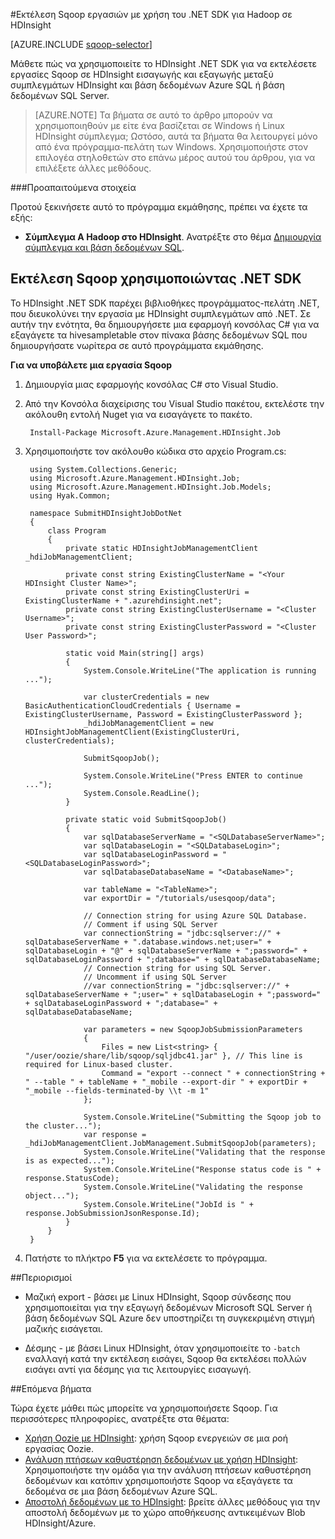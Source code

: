 <properties
    pageTitle="Χρήση Hadoop Sqoop σε HDInsight | Microsoft Azure"
    description="Μάθετε πώς μπορείτε να χρησιμοποιήσετε HDInsight .NET SDK για την εκτέλεση Sqoop εισαγωγή και εξαγωγή ανάμεσα σε ένα σύμπλεγμα Hadoop και μια βάση δεδομένων Azure SQL."
    editor="cgronlun"
    manager="jhubbard"
    services="hdinsight"
    documentationCenter=""
    tags="azure-portal"
    authors="mumian"/>

<tags
    ms.service="hdinsight"
    ms.workload="big-data"
    ms.tgt_pltfrm="na"
    ms.devlang="na"
    ms.topic="article"
   ms.date="09/14/2016"
    ms.author="jgao"/>

#<a name="run-sqoop-jobs-using-net-sdk-for-hadoop-in-hdinsight"></a>Εκτέλεση Sqoop εργασιών με χρήση του .NET SDK για Hadoop σε HDInsight

[AZURE.INCLUDE [sqoop-selector](../../includes/hdinsight-selector-use-sqoop.md)]

Μάθετε πώς να χρησιμοποιείτε το HDInsight .NET SDK για να εκτελέσετε εργασίες Sqoop σε HDInsight εισαγωγής και εξαγωγής μεταξύ συμπλεγμάτων HDInsight και βάση δεδομένων Azure SQL ή βάση δεδομένων SQL Server.

> [AZURE.NOTE] Τα βήματα σε αυτό το άρθρο μπορούν να χρησιμοποιηθούν με είτε ένα βασίζεται σε Windows ή Linux HDInsight σύμπλεγμα; Ωστόσο, αυτά τα βήματα θα λειτουργεί μόνο από ένα πρόγραμμα-πελάτη των Windows. Χρησιμοποιήστε στον επιλογέα στηλοθετών στο επάνω μέρος αυτού του άρθρου, για να επιλέξετε άλλες μεθόδους.

###<a name="prerequisites"></a>Προαπαιτούμενα στοιχεία

Προτού ξεκινήσετε αυτό το πρόγραμμα εκμάθησης, πρέπει να έχετε τα εξής:

- **Σύμπλεγμα A Hadoop στο HDInsight**. Ανατρέξτε στο θέμα [Δημιουργία σύμπλεγμα και βάση δεδομένων SQL](hdinsight-use-sqoop.md#create-cluster-and-sql-database).

## <a name="run-sqoop-using-net-sdk"></a>Εκτέλεση Sqoop χρησιμοποιώντας .NET SDK

Το HDInsight .NET SDK παρέχει βιβλιοθήκες προγράμματος-πελάτη .NET, που διευκολύνει την εργασία με HDInsight συμπλεγμάτων από .NET. Σε αυτήν την ενότητα, θα δημιουργήσετε μια εφαρμογή κονσόλας C# για να εξαγάγετε τα hivesampletable στον πίνακα βάσης δεδομένων SQL που δημιουργήσατε νωρίτερα σε αυτό προγράμματα εκμάθησης.

**Για να υποβάλετε μια εργασία Sqoop**

1. Δημιουργία μιας εφαρμογής κονσόλας C# στο Visual Studio.
2. Από την Κονσόλα διαχείρισης του Visual Studio πακέτου, εκτελέστε την ακόλουθη εντολή Nuget για να εισαγάγετε το πακέτο.

        Install-Package Microsoft.Azure.Management.HDInsight.Job
        
3. Χρησιμοποιήστε τον ακόλουθο κώδικα στο αρχείο Program.cs:

        using System.Collections.Generic;
        using Microsoft.Azure.Management.HDInsight.Job;
        using Microsoft.Azure.Management.HDInsight.Job.Models;
        using Hyak.Common;
        
        namespace SubmitHDInsightJobDotNet
        {
            class Program
            {
                private static HDInsightJobManagementClient _hdiJobManagementClient;
        
                private const string ExistingClusterName = "<Your HDInsight Cluster Name>";
                private const string ExistingClusterUri = ExistingClusterName + ".azurehdinsight.net";
                private const string ExistingClusterUsername = "<Cluster Username>";
                private const string ExistingClusterPassword = "<Cluster User Password>";
        
                static void Main(string[] args)
                {
                    System.Console.WriteLine("The application is running ...");
        
                    var clusterCredentials = new BasicAuthenticationCloudCredentials { Username = ExistingClusterUsername, Password = ExistingClusterPassword };
                    _hdiJobManagementClient = new HDInsightJobManagementClient(ExistingClusterUri, clusterCredentials);
        
                    SubmitSqoopJob();
        
                    System.Console.WriteLine("Press ENTER to continue ...");
                    System.Console.ReadLine();
                }
        
                private static void SubmitSqoopJob()
                {
                    var sqlDatabaseServerName = "<SQLDatabaseServerName>";
                    var sqlDatabaseLogin = "<SQLDatabaseLogin>";
                    var sqlDatabaseLoginPassword = "<SQLDatabaseLoginPassword>";
                    var sqlDatabaseDatabaseName = "<DatabaseName>";
        
                    var tableName = "<TableName>";
                    var exportDir = "/tutorials/usesqoop/data";
        
                    // Connection string for using Azure SQL Database.
                    // Comment if using SQL Server
                    var connectionString = "jdbc:sqlserver://" + sqlDatabaseServerName + ".database.windows.net;user=" + sqlDatabaseLogin + "@" + sqlDatabaseServerName + ";password=" + sqlDatabaseLoginPassword + ";database=" + sqlDatabaseDatabaseName;
                    // Connection string for using SQL Server.
                    // Uncomment if using SQL Server
                    //var connectionString = "jdbc:sqlserver://" + sqlDatabaseServerName + ";user=" + sqlDatabaseLogin + ";password=" + sqlDatabaseLoginPassword + ";database=" + sqlDatabaseDatabaseName;
        
                    var parameters = new SqoopJobSubmissionParameters
                    {
                        Files = new List<string> { "/user/oozie/share/lib/sqoop/sqljdbc41.jar" }, // This line is required for Linux-based cluster.
                        Command = "export --connect " + connectionString + " --table " + tableName + "_mobile --export-dir " + exportDir + "_mobile --fields-terminated-by \\t -m 1"
                    };
        
                    System.Console.WriteLine("Submitting the Sqoop job to the cluster...");
                    var response = _hdiJobManagementClient.JobManagement.SubmitSqoopJob(parameters);
                    System.Console.WriteLine("Validating that the response is as expected...");
                    System.Console.WriteLine("Response status code is " + response.StatusCode);
                    System.Console.WriteLine("Validating the response object...");
                    System.Console.WriteLine("JobId is " + response.JobSubmissionJsonResponse.Id);
                }
            }
        }
        
4. Πατήστε το πλήκτρο **F5** για να εκτελέσετε το πρόγραμμα. 

##<a name="limitations"></a>Περιορισμοί

* Μαζική export - βάσει με Linux HDInsight, Sqoop σύνδεσης που χρησιμοποιείται για την εξαγωγή δεδομένων Microsoft SQL Server ή βάση δεδομένων SQL Azure δεν υποστηρίζει τη συγκεκριμένη στιγμή μαζικής εισάγεται.

* Δέσμης - με βάσει Linux HDInsight, όταν χρησιμοποιείτε το `-batch` εναλλαγή κατά την εκτέλεση εισάγει, Sqoop θα εκτελέσει πολλών εισάγει αντί για δέσμης για τις λειτουργίες εισαγωγή.

##<a name="next-steps"></a>Επόμενα βήματα

Τώρα έχετε μάθει πώς μπορείτε να χρησιμοποιήσετε Sqoop. Για περισσότερες πληροφορίες, ανατρέξτε στα θέματα:

- [Χρήση Oozie με HDInsight](hdinsight-use-oozie.md): χρήση Sqoop ενεργειών σε μια ροή εργασίας Oozie.
- [Ανάλυση πτήσεων καθυστέρηση δεδομένων με χρήση HDInsight](hdinsight-analyze-flight-delay-data.md): Χρησιμοποιήστε την ομάδα για την ανάλυση πτήσεων καθυστέρηση δεδομένων και κατόπιν χρησιμοποιήστε Sqoop να εξαγάγετε τα δεδομένα σε μια βάση δεδομένων Azure SQL.
- [Αποστολή δεδομένων με το HDInsight](hdinsight-upload-data.md): βρείτε άλλες μεθόδους για την αποστολή δεδομένων με το χώρο αποθήκευσης αντικειμένων Blob HDInsight/Azure.



